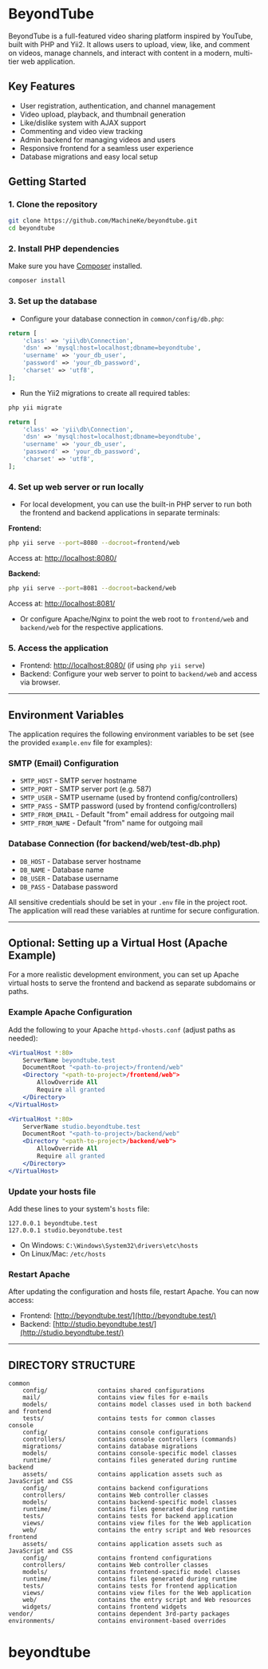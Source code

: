 # BeyondTube

BeyondTube is a full-featured video sharing platform inspired by YouTube, built with PHP and Yii2. It allows users to upload, view, like, and comment on videos, manage channels, and interact with content in a modern, multi-tier web application.

## Key Features

- User registration, authentication, and channel management
- Video upload, playback, and thumbnail generation
- Like/dislike system with AJAX support
- Commenting and video view tracking
- Admin backend for managing videos and users
- Responsive frontend for a seamless user experience
- Database migrations and easy local setup

## Getting Started

### 1. Clone the repository

```bash
git clone https://github.com/MachineKe/beyondtube.git
cd beyondtube
```

### 2. Install PHP dependencies

Make sure you have [Composer](https://getcomposer.org/) installed.

```bash
composer install
```

### 3. Set up the database

- Configure your database connection in `common/config/db.php`:

```php
return [
    'class' => 'yii\db\Connection',
    'dsn' => 'mysql:host=localhost;dbname=beyondtube',
    'username' => 'your_db_user',
    'password' => 'your_db_password',
    'charset' => 'utf8',
];
```

- Run the Yii2 migrations to create all required tables:

```bash
php yii migrate
```

```php
return [
    'class' => 'yii\db\Connection',
    'dsn' => 'mysql:host=localhost;dbname=beyondtube',
    'username' => 'your_db_user',
    'password' => 'your_db_password',
    'charset' => 'utf8',
];
```

### 4. Set up web server or run locally

- For local development, you can use the built-in PHP server to run both the frontend and backend applications in separate terminals:

**Frontend:**
```bash
php yii serve --port=8080 --docroot=frontend/web
```
Access at: [http://localhost:8080/](http://localhost:8080/)

**Backend:**
```bash
php yii serve --port=8081 --docroot=backend/web
```
Access at: [http://localhost:8081/](http://localhost:8081/)

- Or configure Apache/Nginx to point the web root to `frontend/web` and `backend/web` for the respective applications.

### 5. Access the application

- Frontend: [http://localhost:8080/](http://localhost:8080/) (if using `php yii serve`)
- Backend: Configure your web server to point to `backend/web` and access via browser.

---

## Environment Variables

The application requires the following environment variables to be set (see the provided `example.env` file for examples):

### SMTP (Email) Configuration

- `SMTP_HOST` - SMTP server hostname
- `SMTP_PORT` - SMTP server port (e.g. 587)
- `SMTP_USER` - SMTP username (used by frontend config/controllers)
- `SMTP_PASS` - SMTP password (used by frontend config/controllers)
- `SMTP_FROM_EMAIL` - Default "from" email address for outgoing mail
- `SMTP_FROM_NAME` - Default "from" name for outgoing mail

### Database Connection (for backend/web/test-db.php)

- `DB_HOST` - Database server hostname
- `DB_NAME` - Database name
- `DB_USER` - Database username
- `DB_PASS` - Database password

All sensitive credentials should be set in your `.env` file in the project root. The application will read these variables at runtime for secure configuration.

---

## Optional: Setting up a Virtual Host (Apache Example)

For a more realistic development environment, you can set up Apache virtual hosts to serve the frontend and backend as separate subdomains or paths.

### Example Apache Configuration

Add the following to your Apache `httpd-vhosts.conf` (adjust paths as needed):

```apache
<VirtualHost *:80>
    ServerName beyondtube.test
    DocumentRoot "<path-to-project>/frontend/web"
    <Directory "<path-to-project>/frontend/web">
        AllowOverride All
        Require all granted
    </Directory>
</VirtualHost>

<VirtualHost *:80>
    ServerName studio.beyondtube.test
    DocumentRoot "<path-to-project>/backend/web"
    <Directory "<path-to-project>/backend/web">
        AllowOverride All
        Require all granted
    </Directory>
</VirtualHost>
```

### Update your hosts file

Add these lines to your system's `hosts` file:

```
127.0.0.1 beyondtube.test
127.0.0.1 studio.beyondtube.test
```

- On Windows: `C:\Windows\System32\drivers\etc\hosts`
- On Linux/Mac: `/etc/hosts`

### Restart Apache

After updating the configuration and hosts file, restart Apache. You can now access:
- Frontend: [http://beyondtube.test/](http://beyondtube.test/)
- Backend: [http://studio.beyondtube.test/](http://studio.beyondtube.test/)

---

DIRECTORY STRUCTURE
-------------------

```
common
    config/              contains shared configurations
    mail/                contains view files for e-mails
    models/              contains model classes used in both backend and frontend
    tests/               contains tests for common classes    
console
    config/              contains console configurations
    controllers/         contains console controllers (commands)
    migrations/          contains database migrations
    models/              contains console-specific model classes
    runtime/             contains files generated during runtime
backend
    assets/              contains application assets such as JavaScript and CSS
    config/              contains backend configurations
    controllers/         contains Web controller classes
    models/              contains backend-specific model classes
    runtime/             contains files generated during runtime
    tests/               contains tests for backend application    
    views/               contains view files for the Web application
    web/                 contains the entry script and Web resources
frontend
    assets/              contains application assets such as JavaScript and CSS
    config/              contains frontend configurations
    controllers/         contains Web controller classes
    models/              contains frontend-specific model classes
    runtime/             contains files generated during runtime
    tests/               contains tests for frontend application
    views/               contains view files for the Web application
    web/                 contains the entry script and Web resources
    widgets/             contains frontend widgets
vendor/                  contains dependent 3rd-party packages
environments/            contains environment-based overrides
```
# beyondtube
